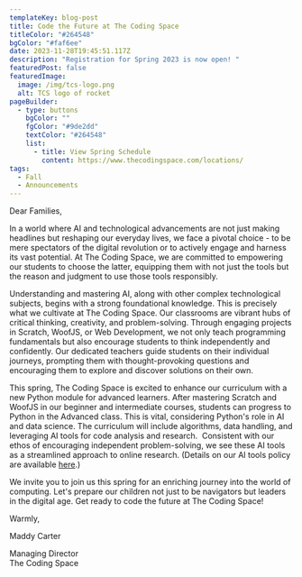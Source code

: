 ```yaml
---
templateKey: blog-post
title: Code the Future at The Coding Space
titleColor: "#264548"
bgColor: "#faf6ee"
date: 2023-11-28T19:45:51.117Z
description: "Registration for Spring 2023 is now open! "
featuredPost: false
featuredImage:
  image: /img/tcs-logo.png
  alt: TCS logo of rocket
pageBuilder:
  - type: buttons
    bgColor: ""
    fgColor: "#9de2dd"
    textColor: "#264548"
    list:
      - title: View Spring Schedule
        content: https://www.thecodingspace.com/locations/
tags:
  - Fall
  - Announcements
---
```

Dear Families,

In a world where AI and technological advancements are not just making headlines but reshaping our everyday lives, we face a pivotal choice - to be mere spectators of the digital revolution or to actively engage and harness its vast potential. At The Coding Space, we are committed to empowering our students to choose the latter, equipping them with not just the tools but the reason and judgment to use those tools responsibly. 

Understanding and mastering AI, along with other complex technological subjects, begins with a strong foundational knowledge. This is precisely what we cultivate at The Coding Space. Our classrooms are vibrant hubs of critical thinking, creativity, and problem-solving. Through engaging projects in Scratch, WoofJS, or Web Development, we not only teach programming fundamentals but also encourage students to think independently and confidently. Our dedicated teachers guide students on their individual journeys, prompting them with thought-provoking questions and encouraging them to explore and discover solutions on their own.

This spring, The Coding Space is excited to enhance our curriculum with a new Python module for advanced learners. After mastering Scratch and WoofJS in our beginner and intermediate courses, students can progress to Python in the Advanced class. This is vital, considering Python's role in AI and data science. The curriculum will include algorithms, data handling, and leveraging AI tools for code analysis and research.  Consistent with our ethos of encouraging independent problem-solving, we see these AI tools as a streamlined approach to online research. (Details on our AI tools policy are available [here](https://thecodingspace.com/custom/teaching-with-ai).)

We invite you to join us this spring for an enriching journey into the world of computing. Let's prepare our children not just to be navigators but leaders in the digital age. Get ready to code the future at The Coding Space!

Warmly,

Maddy Carter

Managing Director\
The Coding Space